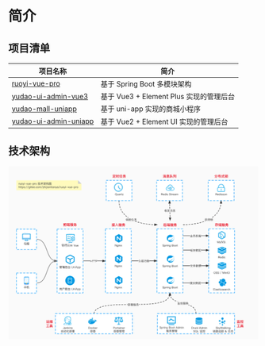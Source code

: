 # 简介

## 项目清单

| 项目名称                | 简介                                                         |
|-------------------------|--------------------------------------------------------------|
| [ruoyi-vue-pro](https://gitee.com/zhijiantianya/ruoyi-vue-pro) | 基于 Spring Boot 多模块架构               |
| [yudao-ui-admin-vue3](https://gitee.com/username/yudao-ui-admin-vue3) | 基于 Vue3 + Element Plus 实现的管理后台                       |
| [yudao-mall-uniapp](https://gitee.com/username/yudao-mall-uniapp) | 基于 uni-app 实现的商城小程序                                 |
| [yudao-ui-admin-uniapp](https://gitee.com/username/yudao-ui-admin-uniapp) | 基于 Vue2 + Element UI 实现的管理后台                         |

## 技术架构

![技术架构](./技术架构.png)